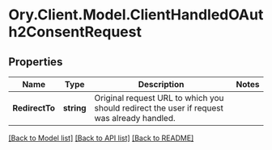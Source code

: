 # Ory.Client.Model.ClientHandledOAuth2ConsentRequest

## Properties

Name | Type | Description | Notes
------------ | ------------- | ------------- | -------------
**RedirectTo** | **string** | Original request URL to which you should redirect the user if request was already handled. | 

[[Back to Model list]](../README.md#documentation-for-models) [[Back to API list]](../README.md#documentation-for-api-endpoints) [[Back to README]](../README.md)

